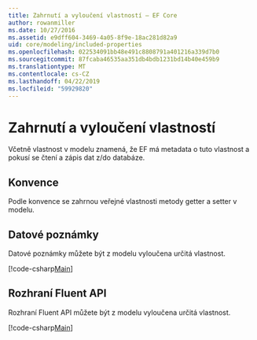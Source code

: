 ```yaml
---
title: Zahrnutí a vyloučení vlastností – EF Core
author: rowanmiller
ms.date: 10/27/2016
ms.assetid: e9dff604-3469-4a05-8f9e-18ac281d82a9
uid: core/modeling/included-properties
ms.openlocfilehash: 022534091bb48e491c8808791a401216a339d7b0
ms.sourcegitcommit: 87fcaba46535aa351db4bdb1231bd14b40e459b9
ms.translationtype: MT
ms.contentlocale: cs-CZ
ms.lasthandoff: 04/22/2019
ms.locfileid: "59929820"
---
```

# <a name="including--excluding-properties"></a>Zahrnutí a vyloučení vlastností

Včetně vlastnost v modelu znamená, že EF má metadata o tuto vlastnost a pokusí se čtení a zápis dat z/do databáze.

## <a name="conventions"></a>Konvence

Podle konvence se zahrnou veřejné vlastnosti metody getter a setter v modelu.

## <a name="data-annotations"></a>Datové poznámky

Datové poznámky můžete být z modelu vyloučena určitá vlastnost.

[!code-csharp[Main](../../../samples/core/Modeling/DataAnnotations/Samples/IgnoreProperty.cs?highlight=17)]

## <a name="fluent-api"></a>Rozhraní Fluent API

Rozhraní Fluent API můžete být z modelu vyloučena určitá vlastnost.

[!code-csharp[Main](../../../samples/core/Modeling/FluentAPI/Samples/IgnoreProperty.cs?highlight=12,13)]
